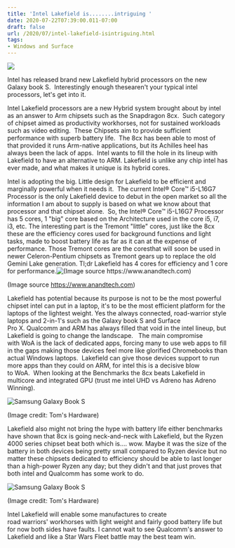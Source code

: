 ```yaml
---
title: 'Intel Lakefield is........intriguing '
date: 2020-07-22T07:39:00.011-07:00
draft: false
url: /2020/07/intel-lakefield-isintriguing.html
tags: 
- Windows and Surface
---
```


[![](https://1.bp.blogspot.com/-eKgjE-s4Pnc/XxdhNIMerPI/AAAAAAAAIiU/gvwu7Ydif6wFAZfA_1UisKZifXsfV1mbACNcBGAsYHQ/w256-h143/Samsung-Galaxy-Book-S-n01.jpg)](https://1.bp.blogspot.com/-eKgjE-s4Pnc/XxdhNIMerPI/AAAAAAAAIiU/gvwu7Ydif6wFAZfA_1UisKZifXsfV1mbACNcBGAsYHQ/s955/Samsung-Galaxy-Book-S-n01.jpg)

  

  

  

Intel has released brand new Lakefield hybrid processors on the new Galaxy book S.  Interestingly enough thesearen't your typical intel processors, let's get into it.

Intel Lakefield processors are a new Hybrid system brought about by intel as an answer to Arm chipsets such as the Snapdragon 8cx.  Such category of chipset aimed as productivity workhorses, not for sustained workloads such as video editing.  These Chipsets aim to provide sufficient performance with superb battery life.  The 8cx has been able to most of that provided it runs Arm-native applications, but its Achilles heel has always been the lack of apps.  Intel wants to fill the hole in its lineup with Lakefield to have an alternative to ARM. Lakefield is unlike any chip intel has ever made, and what makes it unique is its hybrid cores.

Intel is adopting the big. Little design for Lakefield to be efficient and marginally powerful when it needs it.  The current Intel® Core™ i5-L16G7 Processor is the only Lakefield device to debut in the open market so all the information I am about to supply is based on what we know about that processor and that chipset alone.  So, the Intel® Core™ i5-L16G7 Processor has 5 cores, 1 "big" core based on the Architecture used in the core i5, i7, i3, etc. The interesting part is the Tremont "little" cores, just like the 8cx these are the efficiency cores used for background functions and light tasks, made to boost battery life as far as it can at the expense of performance. Those Tremont cores are the coresthat will soon be used in newer Celeron-Pentium chipsets as Tremont gears up to replace the old Gemini Lake generation. Tl;dr Lakefield has 4 cores for efficiency and 1 core for performance.![](https://images.anandtech.com/doci/15877/Diesize.png "(Image source https://www.anandtech.com)")

(Image source https://www.anandtech.com)  

Lakefield has potential because its purpose is not to be the most powerful chipset intel can put in a laptop, it's to be the most efficient platform for the laptops of the lightest weight. Yes the always connected, road-warrior style laptops and 2-in-1's such as the Galaxy book S and Surface Pro X. Qualcomm and ARM has always filled that void in the intel lineup, but Lakefield is going to change the landscape.   The main compromise with WoA is the lack of dedicated apps, forcing many to use web apps to fill in the gaps making those devices feel more like glorified Chromebooks than actual Windows laptops.  Lakefield can give those devices support to run more apps than they could on ARM, for intel this is a decisive blow to WoA.  When looking at the Benchmarks the 8cx beats Lakefield in multicore and integrated GPU (trust me intel UHD vs Adreno has Adreno Winning). 

  

![Samsung Galaxy Book S](https://vanilla.futurecdn.net/tomshardware/media/img/missing-image.svg)

  
  

(Image credit: Tom's Hardware)

  

  

Lakefield also might not bring the hype with battery life either benchmarks have shown that 8cx is going neck-and-neck with Lakefield, but the Ryzen 4000 series chipset beat both which is.... wow. Maybe it was the size of the battery in both devices being pretty small compared to Ryzen device but no matter these chipsets dedicated to efficiency should be able to last longer than a high-power Ryzen any day; but they didn't and that just proves that both intel and Qualcomm has some work to do.

  

  

  

  

  

![Samsung Galaxy Book S](https://vanilla.futurecdn.net/tomshardware/media/img/missing-image.svg)

  
  

(Image credit: Tom's Hardware)

Intel Lakefield will enable some manufactures to create road warriors' workhorses with light weight and fairly good battery life but for now both sides have faults. I cannot wait to see Qualcomm's answer to Lakefield and like a Star Wars Fleet battle may the best team win.